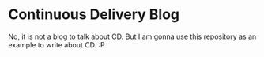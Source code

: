 # Continuous Delivery Blog

No, it is not a blog to talk about CD. But I am gonna use this repository as an example to write about CD.
:P

